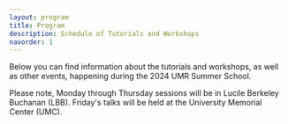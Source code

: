 ```yaml
---
layout: program
title: Program
description: Schedule of Tutorials and Workshops
navorder: 1
---
```


Below you can find information about the tutorials and workshops, as well as other events, happening during the 2024 UMR Summer School. 

Please note, Monday through Thursday sessions will be in Lucile Berkeley Buchanan (LBB). Friday's talks will be held at the University Memorial Center (UMC).



